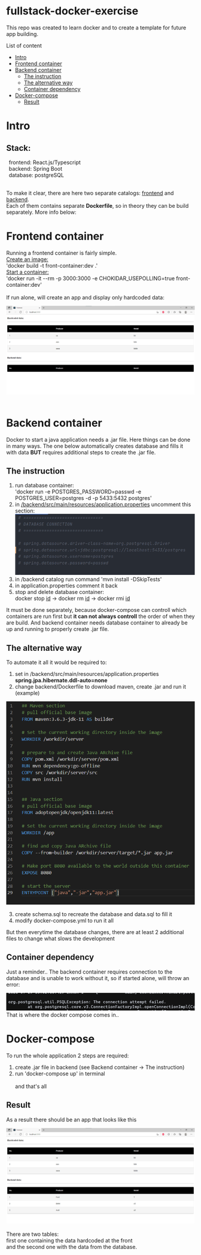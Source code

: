 # fullstack-docker-exercise

This repo was created to learn docker and to create a template for future app building.

List of content

- [Intro](#Intro)
- [Frontend container](#Frontend-container)
- [Backend container](#Backend-container)
    - [The instruction](#The-instruction)
    - [The alternative way](#The-alternative-way)
    - [Container dependency](#Container-dependency)
- [Docker-compose](#Docker-compose)
    - [Result](#Result)

# Intro

<h2>Stack:</h2>
&ensp;frontend: React.js/Typescript<br>
&ensp;backend: Spring Boot<br>
&ensp;database: postgreSQL<br><br>

To make it clear, there are here two separate catalogs: <u>frontend</u> and <u>backend</u>.<br> Each of them contains separate <b>Dockerfile</b>, so in theory they can be build separately. More info below:<br>

# Frontend container
Running a frontend container is fairly simple.<br>
<u>Create an image:</u><br>'docker build -t front-container:dev .'<br>
<u>Start a container:</u><br>'docker run -it --rm -p 3000:3000 -e CHOKIDAR_USEPOLLING=true front-container:dev' <br><br>
If run alone, will create an app and display only hardcoded data:

![sceenshot_5](/img/5.png)
<br><br>

# Backend container
Docker to start a java application needs a .jar file. Here things can be done in many ways. The one below automatically creates database and fills it with data <b>BUT</b> requires additional steps to create the .jar file.<br>

## The instruction<br>
1. run database container:<br>
'docker run -e POSTGRES_PASSWORD=passwd -e POSTGRES_USER=postgres -d -p 5433:5432 postgres'<br>
2. in <u>/backend/src/main/resources/application.properties</u> uncomment this section:<br>
![sceenshot_8](/img/8.png)
3. in /backend catalog run command 'mvn install -DSkipTests'<br>
4. in application.properties comment it back
5. stop and delete database container:<br>
docker stop <u>id</u> -> docker rm <u>id</u> -> docker rmi <u>id</u>

It must be done separately, because docker-compose can controll which containers are run first but <b>it can not always controll</b> the order of when they are build. And backend container needs database container to already be up and running to properly create .jar file.

## The alternative way
To automate it all it would be required to:
1. set in /backend/src/main/resources/application.properties<br>
<b>spring.jpa.hibernate.ddl-auto=none</b><br>
2. change backend/Dockerfile to download maven, create .jar and run it<br>(example)

![sceenshot_9](/img/9.png)

3. create schema.sql to recreate the database and data.sql to fill it
4. modify docker-compose.yml to run it all

But then everytime the database changes, there are at least 2 additional files to change what slows the development

## Container dependency
Just a reminder.. The backend container requires connection to the database and is unable to work without it, so if started alone, will throw an error:

![sceenshot_6](/img/6.png)
<br>
That is where the docker compose comes in..


# Docker-compose

To run the whole application 2 steps are required:<br>
1. create .jar file in backend (see Backend container -> The instruction)<br>
2. run 'docker-compose up' in terminal
<br><br>
and that's all

## Result
As a result there should be an app that looks like this<br>

![sceenshot_4](/img/4.png)
<br><br>
There are two tables:<br>
first one containing the data hardcoded at the front<br>
and the second one with the data from the database.
